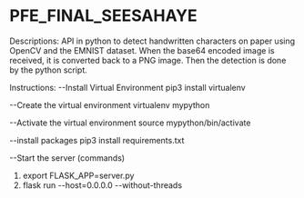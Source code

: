 # PFE_FINAL_SEESAHAYE

Descriptions:
API in python to detect handwritten characters on paper using OpenCV and the EMNIST dataset.
When the base64 encoded image is received, it is converted back to a PNG image. Then the detection is done by the python script.

Instructions:
--Install Virtual Environment
pip3 install virtualenv

--Create the virtual environment
virtualenv mypython

--Activate the virtual environment
source mypython/bin/activate

--install packages
pip3 install requirements.txt

--Start the server (commands)
1. export FLASK_APP=server.py
2. flask run --host=0.0.0.0 --without-threads
